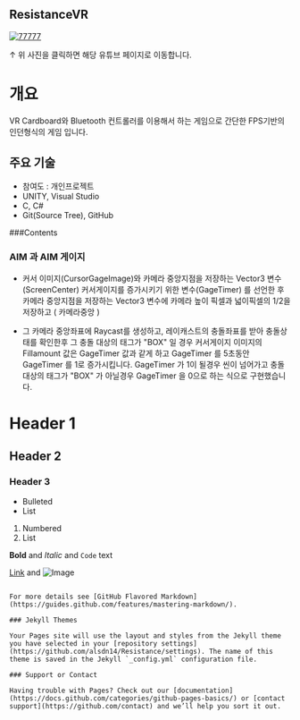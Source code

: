 ## ResistanceVR

[![77777](https://user-images.githubusercontent.com/39264266/40175276-8db84a28-5a12-11e8-9509-7dc571c18f35.jpg)](https://www.youtube.com/watch?v=jbilbZStmxI&t=117s)


↑ 위 사진을 클릭하면 해당 유튜브 페이지로 이동합니다.

# 개요

VR Cardboard와 Bluetooth 컨트롤러를 이용해서 하는 게임으로 간단한 FPS기반의 인던형식의 게임 입니다.


## 주요 기술

* 참여도 : 개인프로젝트
* UNITY, Visual Studio
* C, C#
* Git(Source Tree), GitHub

###Contents

### AIM 과 AIM 게이지


* 커서 이미지(CursorGageImage)와 카메라 중앙지점을 저장하는 Vector3 변수(ScreenCenter) 
커서게이지를 증가시키기 위한 변수(GageTimer) 를 선언한 후
카메라 중앙지점을 저장하는 Vector3 변수에 카메라 높이 픽셀과 넓이픽셀의 1/2을 저장하고 ( 카메라중앙 )

* 그 카메라 중앙좌표에 Raycast를 생성하고,
레이캐스트의 충돌좌표를 받아 충돌상태를 확인한후 그 충돌 대상의 태그가 "BOX" 일 경우
커서게이지 이미지의 Fillamount 값은 GageTimer 값과 같게 하고 GageTimer 를 5초동안 GageTimer 를 1로 증가시킵니다.
GageTimer 가 1이 될경우 씬이 넘어가고 
충돌 대상의 태그가 "BOX" 가 아닐경우 GageTimer 을 0으로 하는 식으로 구현했습니다.


# Header 1
## Header 2
### Header 3

- Bulleted
- List

1. Numbered
2. List

**Bold** and _Italic_ and `Code` text

[Link](url) and ![Image](src)
```

For more details see [GitHub Flavored Markdown](https://guides.github.com/features/mastering-markdown/).

### Jekyll Themes

Your Pages site will use the layout and styles from the Jekyll theme you have selected in your [repository settings](https://github.com/alsdn14/Resistance/settings). The name of this theme is saved in the Jekyll `_config.yml` configuration file.

### Support or Contact

Having trouble with Pages? Check out our [documentation](https://docs.github.com/categories/github-pages-basics/) or [contact support](https://github.com/contact) and we’ll help you sort it out.
